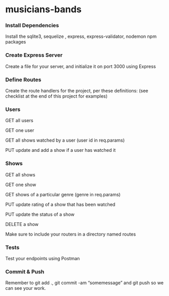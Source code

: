 # musicians-bands

### Install Dependencies

Install the sqlite3, sequelize , express, express-validator, nodemon npm packages

### Create Express Server

Create a file for your server, and initialize it on port 3000 using Express

### Define Routes

Create the route handlers for the project, per these definitions: (see checklist at the end of this project for examples)

### Users

GET all users

GET one user

GET all shows watched by a user (user id in req.params) 

PUT update and add a show if a user has watched it

### Shows

GET all shows

GET one show

GET shows of a particular genre (genre in req.params)

PUT update rating of a show that has been watched

PUT update the status of a show 

DELETE a show

Make sure to include your routers in a directory named routes

### Tests

Test your endpoints using Postman

### Commit & Push

Remember to git add ., git commit -am “somemessage” and git push so we can see your work.